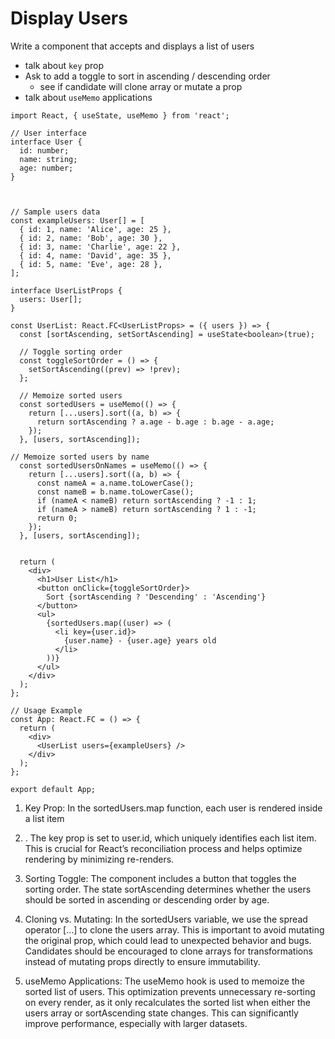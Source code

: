 # Display Users

Write a component that accepts and displays a list of users 
- talk about `key` prop
- Ask to add a toggle to sort in ascending / descending order
  - see if candidate will clone array or mutate a prop
- talk about `useMemo` applications 


```tsx
import React, { useState, useMemo } from 'react';

// User interface
interface User {
  id: number;
  name: string;
  age: number;
}



// Sample users data
const exampleUsers: User[] = [
  { id: 1, name: 'Alice', age: 25 },
  { id: 2, name: 'Bob', age: 30 },
  { id: 3, name: 'Charlie', age: 22 },
  { id: 4, name: 'David', age: 35 },
  { id: 5, name: 'Eve', age: 28 },
];

interface UserListProps {
  users: User[];
}

const UserList: React.FC<UserListProps> = ({ users }) => {
  const [sortAscending, setSortAscending] = useState<boolean>(true);

  // Toggle sorting order
  const toggleSortOrder = () => {
    setSortAscending((prev) => !prev);
  };

  // Memoize sorted users
  const sortedUsers = useMemo(() => {
    return [...users].sort((a, b) => {
      return sortAscending ? a.age - b.age : b.age - a.age;
    });
  }, [users, sortAscending]);

// Memoize sorted users by name
  const sortedUsersOnNames = useMemo(() => {
    return [...users].sort((a, b) => {
      const nameA = a.name.toLowerCase();
      const nameB = b.name.toLowerCase();
      if (nameA < nameB) return sortAscending ? -1 : 1;
      if (nameA > nameB) return sortAscending ? 1 : -1;
      return 0;
    });
  }, [users, sortAscending]);


  return (
    <div>
      <h1>User List</h1>
      <button onClick={toggleSortOrder}>
        Sort {sortAscending ? 'Descending' : 'Ascending'}
      </button>
      <ul>
        {sortedUsers.map((user) => (
          <li key={user.id}>
            {user.name} - {user.age} years old
          </li>
        ))}
      </ul>
    </div>
  );
};

// Usage Example
const App: React.FC = () => {
  return (
    <div>
      <UserList users={exampleUsers} />
    </div>
  );
};

export default App;

```


1. Key Prop:
In the sortedUsers.map function, each user is rendered inside a list item <li>. The key prop is set to user.id, which uniquely identifies each list item. This is crucial for React’s reconciliation process and helps optimize rendering by minimizing re-renders.


2. Sorting Toggle:
The component includes a button that toggles the sorting order. The state sortAscending determines whether the users should be sorted in ascending or descending order by age.


3. Cloning vs. Mutating:
In the sortedUsers variable, we use the spread operator [...] to clone the users array. This is important to avoid mutating the original prop, which could lead to unexpected behavior and bugs.
Candidates should be encouraged to clone arrays for transformations instead of mutating props directly to ensure immutability.

4. useMemo Applications:
The useMemo hook is used to memoize the sorted list of users. This optimization prevents unnecessary re-sorting on every render, as it only recalculates the sorted list when either the users array or sortAscending state changes. This can significantly improve performance, especially with larger datasets.
